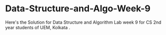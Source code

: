 # Data-Structure-and-Algo-Week-9

Here's the Solution for Data Structure and Algorithm Lab week 9 for CS 2nd year students of UEM, Kolkata
.
